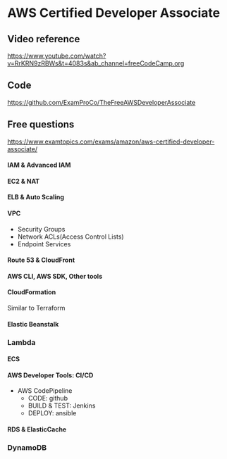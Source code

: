 # AWS Certified Developer Associate
## Video reference
https://www.youtube.com/watch?v=RrKRN9zRBWs&t=4083s&ab_channel=freeCodeCamp.org

## Code
https://github.com/ExamProCo/TheFreeAWSDeveloperAssociate

## Free questions
https://www.examtopics.com/exams/amazon/aws-certified-developer-associate/

#### IAM & Advanced IAM
#### EC2 & NAT
#### ELB & Auto Scaling
#### VPC 
- Security Groups
- Network ACLs(Access Control Lists)
- Endpoint Services

#### Route 53 & CloudFront
#### AWS CLI, AWS SDK, Other tools
#### CloudFormation
Similar to Terraform

#### Elastic Beanstalk
### Lambda
#### ECS
#### AWS Developer Tools: CI/CD
- AWS CodePipeline
  - CODE: github
  - BUILD & TEST: Jenkins
  - DEPLOY: ansible

#### RDS & ElasticCache
### DynamoDB
 
